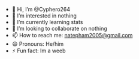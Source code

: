 - 👋 Hi, I’m @Cyphero264
- 👀 I’m interested in nothing
- 🌱 I’m currently learning stats
- 💞️ I’m looking to collaborate on nothing
- 📫 How to reach me: natepham2005@gmail.com
- 😄 Pronouns: He/him
- ⚡ Fun fact: Im a weeb

<!---
Cyphero264/Cyphero264 is a ✨ special ✨ repository because its `README.md` (this file) appears on your GitHub profile.
You can click the Preview link to take a look at your changes.
--->
